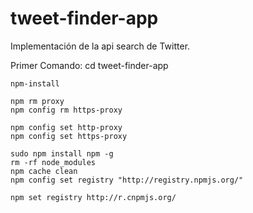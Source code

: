 # tweet-finder-app

Implementación de la api search de Twitter.

Primer Comando:
	cd tweet-finder-app

	npm-install

	npm rm proxy
	npm config rm https-proxy

	npm config set http-proxy
	npm config set https-proxy

	sudo npm install npm -g 
	rm -rf node_modules 
	npm cache clean 
	npm config set registry "http://registry.npmjs.org/"

	npm set registry http://r.cnpmjs.org/
